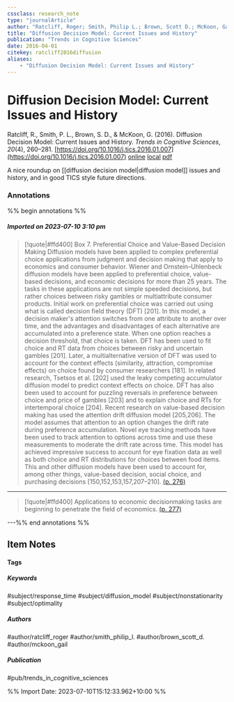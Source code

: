 ```yaml
---
cssclass: research_note
type: "journalArticle"
author: "Ratcliff, Roger; Smith, Philip L.; Brown, Scott D.; McKoon, Gail"
title: "Diffusion Decision Model: Current Issues and History"
publication: "Trends in Cognitive Sciences"
date: 2016-04-01
citekey: ratcliff2016diffusion
aliases: 
    - "Diffusion Decision Model: Current Issues and History"
---
```


# Diffusion Decision Model: Current Issues and History

Ratcliff, R., Smith, P. L., Brown, S. D., & McKoon, G. (2016). Diffusion Decision Model: Current Issues and History. _Trends in Cognitive Sciences_, _20_(4), 260–281. [https://doi.org/10.1016/j.tics.2016.01.007](https://doi.org/10.1016/j.tics.2016.01.007)
[online](http://zotero.org/users/local/kZl3QdXV/items/LJKMSANQ) [local](zotero://select/library/items/LJKMSANQ) [pdf](file:///home/gjc216/Zotero/storage/WYXW2CSG/Ratcliff%20et%20al.%20-%202016%20-%20Diffusion%20Decision%20Model%20Current%20Issues%20and%20History.pdf)
 
A nice roundup on [[diffusion decision model|diffusion model]] issues and history, and in good TICS style future directions.
 
### Annotations

%% begin annotations %%
##### Imported on 2023-07-10 3:10 pm
>[!quote|#ffd400]
>Box 7. Preferential Choice and Value-Based Decision Making Diffusion models have been applied to complex preferential choice applications from judgment and decision making that apply to economics and consumer behavior. Wiener and Ornstein–Uhlenbeck diffusion models have been applied to preferential choice, value-based decisions, and economic decisions for more than 25 years. The tasks in these applications are not simple speeded decisions, but rather choices between risky gambles or multiattribute consumer products. Initial work on preferential choice was carried out using what is called decision field theory (DFT) [201]. In this model, a decision maker's attention switches from one attribute to another over time, and the advantages and disadvantages of each alternative are accumulated into a preference state. When one option reaches a decision threshold, that choice is taken. DFT has been used to fit choice and RT data from choices between risky and uncertain gambles [201]. Later, a multialternative version of DFT was used to account for the context effects (similarity, attraction, compromise effects) on choice found by consumer researchers [181]. In related research, Tsetsos et al. [202] used the leaky competing accumulator diffusion model to predict context effects on choice. DFT has also been used to account for puzzling reversals in preference between choice and price of gambles [203] and to explain choice and RTs for intertemporal choice [204]. Recent research on value-based decision making has used the attention drift diffusion model [205,206]. The model assumes that attention to an option changes the drift rate during preference accumulation. Novel eye tracking methods have been used to track attention to options across time and use these measurements to moderate the drift rate across time. This model has achieved impressive success to account for eye fixation data as well as both choice and RT distributions for choices between food items. This and other diffusion models have been used to account for, among other things, value-based decision, social choice, and purchasing decisions [150,152,153,157,207–210]. [(p. 276)](zotero://open-pdf/library/items/WYXW2CSG?page=276&annotation=EF8XMSWE)

---
>[!quote|#ffd400]
>Applications to economic decisionmaking tasks are beginning to penetrate the field of economics. [(p. 277)](zotero://open-pdf/library/items/WYXW2CSG?page=277&annotation=YALTU6DZ)

---%% end annotations %%

## Item Notes

#### Tags

##### Keywords

#subject/response_time #subject/diffusion_model #subject/nonstationarity #subject/optimality

##### Authors

#author/ratcliff_roger #author/smith_philip_l. #author/brown_scott_d. #author/mckoon_gail

##### Publication

#pub/trends_in_cognitive_sciences


%% Import Date: 2023-07-10T15:12:33.962+10:00 %%
